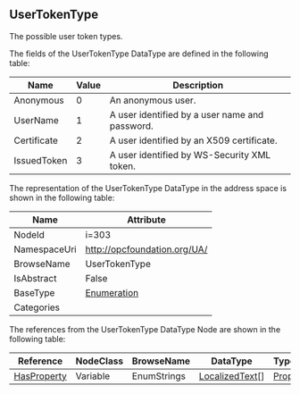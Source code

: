 <!-- datatype -->
## UserTokenType
The possible user token types.  
<!-- end of description -->
The fields of the UserTokenType DataType are defined in the following table:  

|Name|Value| Description|
|---|---|---|
|Anonymous|0|An anonymous user.|
|UserName|1|A user identified by a user name and password.|
|Certificate|2|A user identified by an X509 certificate.|
|IssuedToken|3|A user identified by WS-Security XML token.|

The representation of the UserTokenType DataType in the address space is shown in the following table:  

|Name|Attribute|
|---|---|
|NodeId|i=303|
|NamespaceUri|http://opcfoundation.org/UA/|
|BrowseName|UserTokenType|
|IsAbstract|False|
|BaseType|[Enumeration](../../DataTypes/Enumeration/readme.md)|
|Categories||

The references from the UserTokenType DataType Node are shown in the following table:  

|Reference|NodeClass|BrowseName|DataType|TypeDefinition|ModellingRule|
|---|---|---|---|---|---|
|[HasProperty](../../ReferenceTypes/HasProperty/readme.md)|Variable|EnumStrings|[LocalizedText](../../DataTypes/LocalizedText/readme.md)[]|[PropertyType](../../VariableTypes/PropertyType/readme.md)|[Mandatory](../../Objects/Mandatory/readme.md)|

